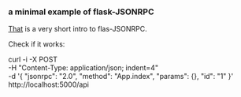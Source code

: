### a minimal example of flask-JSONRPC

[That](https://github.com/cenobites/flask-jsonrpc) is a very short intro to flas-JSONRPC.

Check if it works:

curl -i -X POST \
   -H "Content-Type: application/json; indent=4" \
   -d '{
    "jsonrpc": "2.0",
    "method": "App.index",
    "params": {},
    "id": "1"
}' http://localhost:5000/api
